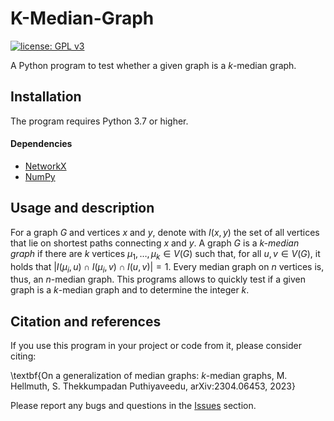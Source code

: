 # K-Median-Graph

[![license: GPL v3](https://img.shields.io/badge/License-GPLv3-blue.svg)](https://www.gnu.org/licenses/gpl-3.0)

A Python program to test whether a given graph is a $k$-median graph.

## Installation

The program requires Python 3.7 or higher.

#### Dependencies

* [NetworkX](https://networkx.github.io/)
* [NumPy](https://numpy.org/)



## Usage and description

For a graph $G$ and vertices $x$ and $y$, denote with $I(x,y)$ the set of all vertices that lie on shortest paths connecting $x$ and $y$.
A graph $G$ is a <em>k-median graph</em> if there are $k$ vertices $\mu_1,\dots,\mu_k\in V(G)$
such that, for all
          $u,v\in V(G)$, it holds that $|I(\mu_i,u)\cap I(\mu_i,v)\cap I(u,v)|=1$. Every median graph on $n$ vertices is, thus, an $n$-median graph.
This programs allows to quickly test if a given graph is a $k$-median graph and to determine the integer $k$.

## Citation and references

If you use this program in your project or code from it, please consider citing:

\textbf{On a generalization of median graphs: $k$-median graphs,  M. Hellmuth, S. Thekkumpadan Puthiyaveedu, arXiv:2304.06453, 2023}

Please report any bugs and questions in the [Issues](https://github.com/marc-hellmuth/K-Median-Graph/issues) section.


		

